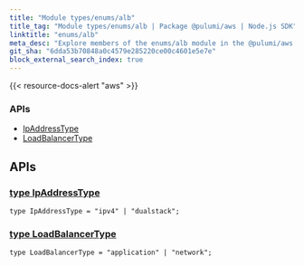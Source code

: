 ```yaml
---
title: "Module types/enums/alb"
title_tag: "Module types/enums/alb | Package @pulumi/aws | Node.js SDK"
linktitle: "enums/alb"
meta_desc: "Explore members of the enums/alb module in the @pulumi/aws package."
git_sha: "6dda53b70848a0c4579e285220ce00c4601e5e7e"
block_external_search_index: true
---
```


<!-- WARNING: this page was generated by a tool. Do not edit it by hand. -->
<!-- To change it, please see https://github.com/pulumi/docs/tree/master/tools/tscdocgen. -->

{{< resource-docs-alert "aws" >}}






<h3>APIs</h3>
<ul class="api">
    <li><a href="#IpAddressType"><span class="symbol api"></span>IpAddressType</a></li>
    <li><a href="#LoadBalancerType"><span class="symbol api"></span>LoadBalancerType</a></li>
</ul>




<h2 id="apis">APIs</h2>
<h3 class="pdoc-module-header" id="IpAddressType" data-link-title="IpAddressType">
    <a href="https://github.com/pulumi/pulumi-aws/blob/6dda53b70848a0c4579e285220ce00c4601e5e7e/sdk/nodejs/types/enums/alb/index.ts#L10">
        type <strong>IpAddressType</strong>
    </a>
</h3>

<pre class="highlight"><code><span class='kd'>type</span> IpAddressType = <span class='s2'>"ipv4"</span> | <span class='s2'>"dualstack"</span>;</code></pre>
<h3 class="pdoc-module-header" id="LoadBalancerType" data-link-title="LoadBalancerType">
    <a href="https://github.com/pulumi/pulumi-aws/blob/6dda53b70848a0c4579e285220ce00c4601e5e7e/sdk/nodejs/types/enums/alb/index.ts#L17">
        type <strong>LoadBalancerType</strong>
    </a>
</h3>

<pre class="highlight"><code><span class='kd'>type</span> LoadBalancerType = <span class='s2'>"application"</span> | <span class='s2'>"network"</span>;</code></pre>
